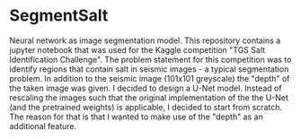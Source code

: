 # SegmentSalt
Neural network as image segmentation model.
This repository contains a jupyter notebook that was used for the Kaggle competition "TGS Salt Identification Challenge".
The problem statement for this competition was to identify regions that contain salt in seismic images - a typical segmentation problem. In addition to the seismic image (101x101 greyscale) the "depth" of the taken image was given. I decided to design a U-Net model. Instead of rescaling the images such that the original implementation of the the U-Net (and the pretrained weights) is applicable, I decided to start from scratch. The reason for that is that I wanted to make use of the "depth" as an additional feature.

